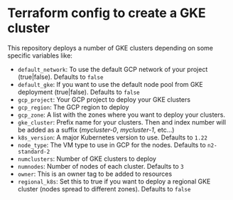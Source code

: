 # Terraform config to create a GKE cluster

This repository deploys a number of GKE clusters depending on some specific variables like:

* `default_network`: To use the default GCP network of your project (true|false). Defaults to `false`
* `default_gke`: If you want to use the default node pool from GKE deployment (true|false). Defaults to `false`
* `gcp_project`: Your GCP project to deploy your GKE clusters
* `gcp_region`: The GCP region to deploy
* `gcp_zone`: A list with the zones where you want to deploy your clusters.
* `gke_cluster`: Prefix name for your clusters. Then and index number will be added as a suffix (*mycluster-0*, *mycluster-1*, etc...)
* `k8s_version`: A major Kubernetes version to use. Defaults to `1.22`
* `node_type`: The VM type to use in GCP for the nodes. Defaults to `n2-standard-2`
* `numclusters`: Number of GKE clusters to deploy
* `numnodes`: Number of nodes of each cluster. Defaults to `3`
* `owner`: This is an owner tag to be added to resources
* `regional_k8s`: Set this to true if you want to deploy a regional GKE cluster (nodes spread to different zones). Defaults to `false`
